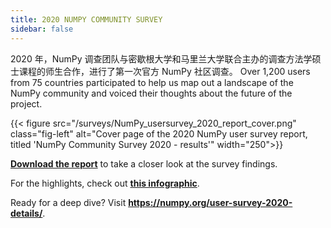 ```yaml
---
title: 2020 NUMPY COMMUNITY SURVEY
sidebar: false
---
```


2020 年，NumPy 调查团队与密歇根大学和马里兰大学联合主办的调查方法学硕士课程的师生合作，进行了第一次官方 NumPy 社区调查。 Over 1,200 users from 75 countries participated to help us map out a landscape of the NumPy community and voiced their thoughts about the future of the project.

{{< figure src="/surveys/NumPy_usersurvey_2020_report_cover.png" class="fig-left" alt="Cover page of the 2020 NumPy user survey report, titled 'NumPy Community Survey 2020 - results'" width="250">}}

**[Download the report](/surveys/NumPy_usersurvey_2020_report.pdf)** to take a closer look at the survey findings.


For the highlights, check out **[this infographic](https://github.com/numpy/numpy-surveys/blob/master/images/2020NumPysurveyresults_community_infographic.pdf)**.

Ready for a deep dive? Visit **https://numpy.org/user-survey-2020-details/**.

